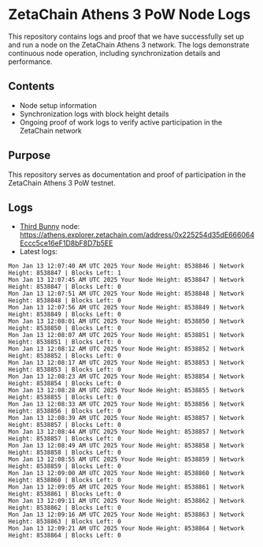 # ZetaChain Athens 3 PoW Node Logs
This repository contains logs and proof that we have successfully set up and run a node on the ZetaChain Athens 3 network. The logs demonstrate continuous node operation, including synchronization details and performance.

## Contents
- Node setup information
- Synchronization logs with block height details
- Ongoing proof of work logs to verify active participation in the ZetaChain network

## Purpose
This repository serves as documentation and proof of participation in the ZetaChain Athens 3 PoW testnet.

## Logs

- [Third Bunny](https://thirdbunny.xyz/) node: https://athens.explorer.zetachain.com/address/0x225254d35dE666064Eccc5ce16eF1D8bF8D7b5EE
- Latest logs:
```
Mon Jan 13 12:07:40 AM UTC 2025 Your Node Height: 8538846 | Network Height: 8538847 | Blocks Left: 1
Mon Jan 13 12:07:45 AM UTC 2025 Your Node Height: 8538847 | Network Height: 8538847 | Blocks Left: 0
Mon Jan 13 12:07:51 AM UTC 2025 Your Node Height: 8538848 | Network Height: 8538848 | Blocks Left: 0
Mon Jan 13 12:07:56 AM UTC 2025 Your Node Height: 8538849 | Network Height: 8538849 | Blocks Left: 0
Mon Jan 13 12:08:01 AM UTC 2025 Your Node Height: 8538850 | Network Height: 8538850 | Blocks Left: 0
Mon Jan 13 12:08:07 AM UTC 2025 Your Node Height: 8538851 | Network Height: 8538851 | Blocks Left: 0
Mon Jan 13 12:08:12 AM UTC 2025 Your Node Height: 8538852 | Network Height: 8538852 | Blocks Left: 0
Mon Jan 13 12:08:17 AM UTC 2025 Your Node Height: 8538853 | Network Height: 8538853 | Blocks Left: 0
Mon Jan 13 12:08:23 AM UTC 2025 Your Node Height: 8538854 | Network Height: 8538854 | Blocks Left: 0
Mon Jan 13 12:08:28 AM UTC 2025 Your Node Height: 8538855 | Network Height: 8538855 | Blocks Left: 0
Mon Jan 13 12:08:33 AM UTC 2025 Your Node Height: 8538856 | Network Height: 8538856 | Blocks Left: 0
Mon Jan 13 12:08:39 AM UTC 2025 Your Node Height: 8538857 | Network Height: 8538857 | Blocks Left: 0
Mon Jan 13 12:08:44 AM UTC 2025 Your Node Height: 8538857 | Network Height: 8538857 | Blocks Left: 0
Mon Jan 13 12:08:49 AM UTC 2025 Your Node Height: 8538858 | Network Height: 8538858 | Blocks Left: 0
Mon Jan 13 12:08:55 AM UTC 2025 Your Node Height: 8538859 | Network Height: 8538859 | Blocks Left: 0
Mon Jan 13 12:09:00 AM UTC 2025 Your Node Height: 8538860 | Network Height: 8538860 | Blocks Left: 0
Mon Jan 13 12:09:05 AM UTC 2025 Your Node Height: 8538861 | Network Height: 8538861 | Blocks Left: 0
Mon Jan 13 12:09:11 AM UTC 2025 Your Node Height: 8538862 | Network Height: 8538862 | Blocks Left: 0
Mon Jan 13 12:09:16 AM UTC 2025 Your Node Height: 8538863 | Network Height: 8538863 | Blocks Left: 0
Mon Jan 13 12:09:21 AM UTC 2025 Your Node Height: 8538864 | Network Height: 8538864 | Blocks Left: 0
```
